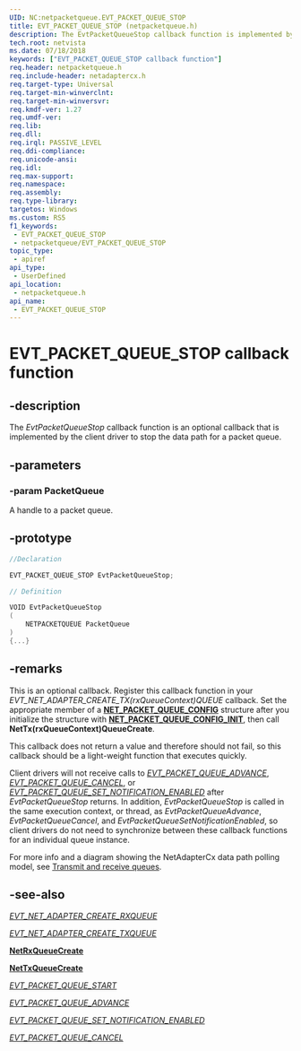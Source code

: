 ```yaml
---
UID: NC:netpacketqueue.EVT_PACKET_QUEUE_STOP
title: EVT_PACKET_QUEUE_STOP (netpacketqueue.h)
description: The EvtPacketQueueStop callback function is implemented by the client driver to stop the data path for a packet queue before it is deleted.
tech.root: netvista
ms.date: 07/18/2018
keywords: ["EVT_PACKET_QUEUE_STOP callback function"]
req.header: netpacketqueue.h
req.include-header: netadaptercx.h 
req.target-type: Universal
req.target-min-winverclnt: 
req.target-min-winversvr: 
req.kmdf-ver: 1.27
req.umdf-ver: 
req.lib: 
req.dll: 
req.irql: PASSIVE_LEVEL
req.ddi-compliance: 
req.unicode-ansi: 
req.idl: 
req.max-support: 
req.namespace: 
req.assembly: 
req.type-library: 
targetos: Windows
ms.custom: RS5
f1_keywords:
 - EVT_PACKET_QUEUE_STOP
 - netpacketqueue/EVT_PACKET_QUEUE_STOP
topic_type:
 - apiref
api_type:
 - UserDefined
api_location:
 - netpacketqueue.h
api_name:
 - EVT_PACKET_QUEUE_STOP
---
```


# EVT_PACKET_QUEUE_STOP callback function


## -description

The *EvtPacketQueueStop* callback function is an optional callback that is implemented by the client driver to stop the data path for a packet queue.

## -parameters

### -param PacketQueue

A handle to a packet queue.

## -prototype

```C++
//Declaration

EVT_PACKET_QUEUE_STOP EvtPacketQueueStop; 

// Definition

VOID EvtPacketQueueStop 
(
	NETPACKETQUEUE PacketQueue
)
{...}

```

## -remarks

This is an optional callback. Register this callback function in your *EVT_NET_ADAPTER_CREATE_TX(rxQueueContext)QUEUE* callback. Set the appropriate member of a [**NET_PACKET_QUEUE_CONFIG**](ns-netpacketqueue-_net_packet_queue_config.md) structure after you initialize the structure with [**NET_PACKET_QUEUE_CONFIG_INIT**](nf-netpacketqueue-net_packet_queue_config_init.md), then call **NetTx(rxQueueContext)QueueCreate**.

This callback does not return a value and therefore should not fail, so this callback should be a light-weight function that executes quickly.

Client drivers will not receive calls to [*EVT_PACKET_QUEUE_ADVANCE*](nc-netpacketqueue-evt_packet_queue_advance.md), [*EVT_PACKET_QUEUE_CANCEL*](nc-netpacketqueue-evt_packet_queue_cancel.md), or [*EVT_PACKET_QUEUE_SET_NOTIFICATION_ENABLED*](nc-netpacketqueue-evt_packet_queue_set_notification_enabled.md) after *EvtPacketQueueStop* returns. In addition, *EvtPacketQueueStop* is called in the same execution context, or thread, as *EvtPacketQueueAdvance*, *EvtPacketQueueCancel*, and *EvtPacketQueueSetNotificationEnabled*, so client drivers do not need to synchronize between these callback functions for an individual queue instance.

For more info and a diagram showing the NetAdapterCx data path polling model, see [Transmit and receive queues](/windows-hardware/drivers/netcx/transmit-and-receive-queues).

## -see-also

[*EVT_NET_ADAPTER_CREATE_RXQUEUE*](../netadapter/nc-netadapter-evt_net_adapter_create_rxqueue.md)

[*EVT_NET_ADAPTER_CREATE_TXQUEUE*](../netadapter/nc-netadapter-evt_net_adapter_create_txqueue.md)

[**NetRxQueueCreate**](../netrxqueue/nf-netrxqueue-netrxqueuecreate.md)

[**NetTxQueueCreate**](../nettxqueue/nf-nettxqueue-nettxqueuecreate.md)

[*EVT_PACKET_QUEUE_START*](nc-netpacketqueue-evt_packet_queue_start.md)

[*EVT_PACKET_QUEUE_ADVANCE*](nc-netpacketqueue-evt_packet_queue_advance.md)

[*EVT_PACKET_QUEUE_SET_NOTIFICATION_ENABLED*](nc-netpacketqueue-evt_packet_queue_set_notification_enabled.md)

[*EVT_PACKET_QUEUE_CANCEL*](nc-netpacketqueue-evt_packet_queue_cancel.md)
